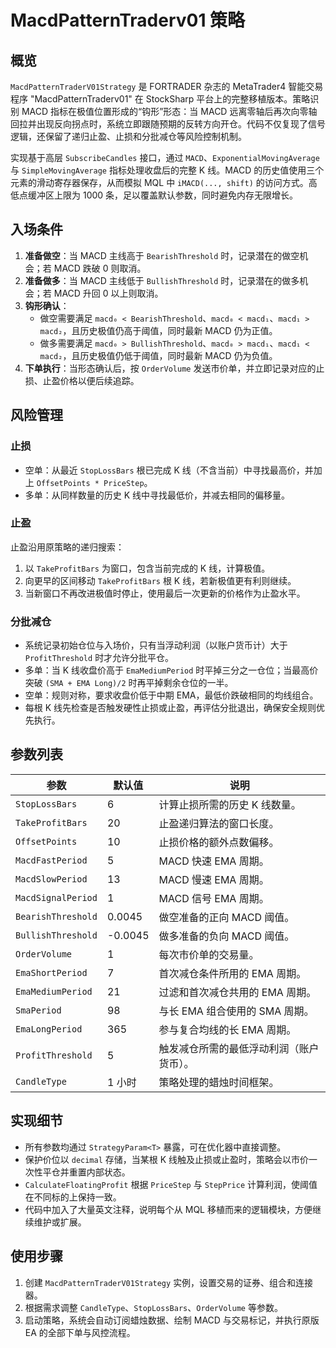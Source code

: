 # MacdPatternTraderv01 策略

## 概览

`MacdPatternTraderV01Strategy` 是 FORTRADER 杂志的 MetaTrader4 智能交易程序 "MacdPatternTraderv01" 在 StockSharp 平台上的完整移植版本。策略识别 MACD 指标在极值位置形成的“钩形”形态：当 MACD 远离零轴后再次向零轴回拉并出现反向拐点时，系统立即跟随预期的反转方向开仓。代码不仅复现了信号逻辑，还保留了递归止盈、止损和分批减仓等风险控制机制。

实现基于高层 `SubscribeCandles` 接口，通过 `MACD`、`ExponentialMovingAverage` 与 `SimpleMovingAverage` 指标处理收盘后的完整 K 线。MACD 的历史值使用三个元素的滑动寄存器保存，从而模拟 MQL 中 `iMACD(..., shift)` 的访问方式。高低点缓冲区上限为 1000 条，足以覆盖默认参数，同时避免内存无限增长。

## 入场条件

1. **准备做空**：当 MACD 主线高于 `BearishThreshold` 时，记录潜在的做空机会；若 MACD 跌破 0 则取消。
2. **准备做多**：当 MACD 主线低于 `BullishThreshold` 时，记录潜在的做多机会；若 MACD 升回 0 以上则取消。
3. **钩形确认**：
   - 做空需要满足 `macd₀ < BearishThreshold`、`macd₀ < macd₁`、`macd₁ > macd₂`，且历史极值仍高于阈值，同时最新 MACD 仍为正值。
   - 做多需要满足 `macd₀ > BullishThreshold`、`macd₀ > macd₁`、`macd₁ < macd₂`，且历史极值仍低于阈值，同时最新 MACD 仍为负值。
4. **下单执行**：当形态确认后，按 `OrderVolume` 发送市价单，并立即记录对应的止损、止盈价格以便后续追踪。

## 风险管理

### 止损

- 空单：从最近 `StopLossBars` 根已完成 K 线（不含当前）中寻找最高价，并加上 `OffsetPoints * PriceStep`。
- 多单：从同样数量的历史 K 线中寻找最低价，并减去相同的偏移量。

### 止盈

止盈沿用原策略的递归搜索：

1. 以 `TakeProfitBars` 为窗口，包含当前完成的 K 线，计算极值。
2. 向更早的区间移动 `TakeProfitBars` 根 K 线，若新极值更有利则继续。
3. 当新窗口不再改进极值时停止，使用最后一次更新的价格作为止盈水平。

### 分批减仓

- 系统记录初始仓位与入场价，只有当浮动利润（以账户货币计）大于 `ProfitThreshold` 时才允许分批平仓。
- 多单：当 K 线收盘价高于 `EmaMediumPeriod` 时平掉三分之一仓位；当最高价突破 `(SMA + EMA Long)/2` 时再平掉剩余仓位的一半。
- 空单：规则对称，要求收盘价低于中期 EMA，最低价跌破相同的均线组合。
- 每根 K 线先检查是否触发硬性止损或止盈，再评估分批退出，确保安全规则优先执行。

## 参数列表

| 参数 | 默认值 | 说明 |
|------|--------|------|
| `StopLossBars` | 6 | 计算止损所需的历史 K 线数量。 |
| `TakeProfitBars` | 20 | 止盈递归算法的窗口长度。 |
| `OffsetPoints` | 10 | 止损价格的额外点数偏移。 |
| `MacdFastPeriod` | 5 | MACD 快速 EMA 周期。 |
| `MacdSlowPeriod` | 13 | MACD 慢速 EMA 周期。 |
| `MacdSignalPeriod` | 1 | MACD 信号 EMA 周期。 |
| `BearishThreshold` | 0.0045 | 做空准备的正向 MACD 阈值。 |
| `BullishThreshold` | -0.0045 | 做多准备的负向 MACD 阈值。 |
| `OrderVolume` | 1 | 每次市价单的交易量。 |
| `EmaShortPeriod` | 7 | 首次减仓条件所用的 EMA 周期。 |
| `EmaMediumPeriod` | 21 | 过滤和首次减仓共用的 EMA 周期。 |
| `SmaPeriod` | 98 | 与长 EMA 组合使用的 SMA 周期。 |
| `EmaLongPeriod` | 365 | 参与复合均线的长 EMA 周期。 |
| `ProfitThreshold` | 5 | 触发减仓所需的最低浮动利润（账户货币）。 |
| `CandleType` | 1 小时 | 策略处理的蜡烛时间框架。 |

## 实现细节

- 所有参数均通过 `StrategyParam<T>` 暴露，可在优化器中直接调整。
- 保护价位以 `decimal` 存储，当某根 K 线触及止损或止盈时，策略会以市价一次性平仓并重置内部状态。
- `CalculateFloatingProfit` 根据 `PriceStep` 与 `StepPrice` 计算利润，使阈值在不同标的上保持一致。
- 代码中加入了大量英文注释，说明每个从 MQL 移植而来的逻辑模块，方便继续维护或扩展。

## 使用步骤

1. 创建 `MacdPatternTraderV01Strategy` 实例，设置交易的证券、组合和连接器。
2. 根据需求调整 `CandleType`、`StopLossBars`、`OrderVolume` 等参数。
3. 启动策略，系统会自动订阅蜡烛数据、绘制 MACD 与交易标记，并执行原版 EA 的全部下单与风控流程。
